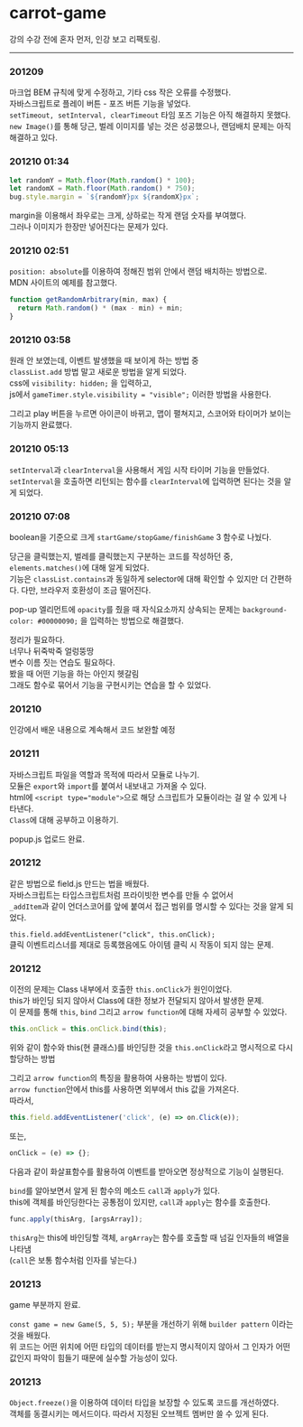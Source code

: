 # carrot-game

강의 수강 전에 혼자 먼저, 인강 보고 리팩토링.

---

### 201209

마크업 BEM 규칙에 맞게 수정하고, 기타 css 작은 오류를 수정했다.  
자바스크립트로 플레이 버튼 - 포즈 버튼 기능을 넣었다.  
`setTimeout, setInterval, clearTimeout` 타임 포즈 기능은 아직 해결하지 못했다.  
`new Image()`를 통해 당근, 벌레 이미지를 넣는 것은 성공했으나, 랜덤배치 문제는 아직 해결하고 있다.

### 201210 01:34

```javascript
let randomY = Math.floor(Math.random() * 100);
let randomX = Math.floor(Math.random() * 750);
bug.style.margin = `${randomY}px ${randomX}px`;
```

margin을 이용해서 좌우로는 크게, 상하로는 작게 랜덤 숫자를 부여했다.  
그러나 이미지가 한장만 넣어진다는 문제가 있다.

### 201210 02:51

`position: absolute`를 이용하여 정해진 범위 안에서 랜덤 배치하는 방법으로.  
MDN 사이트의 예제를 참고했다.

```javascript
function getRandomArbitrary(min, max) {
  return Math.random() * (max - min) + min;
}
```

### 201210 03:58

원래 안 보였는데, 이벤트 발생했을 때 보이게 하는 방법 중  
`classList.add` 방법 말고 새로운 방법을 알게 되었다.  
css에 `visibility: hidden;` 을 입력하고,  
js에서 `gameTimer.style.visibility = "visible";` 이러한 방법을 사용한다.

그리고 play 버튼을 누르면 아이콘이 바뀌고, 맵이 펼쳐지고, 스코어와 타이머가 보이는 기능까지 완료했다.

### 201210 05:13

`setInterval`과 `clearInterval`을 사용해서 게임 시작 타이머 기능을 만들었다.  
`setInterval`을 호출하면 리턴되는 함수를 `clearInterval`에 입력하면 된다는 것을 알게 되었다.

### 201210 07:08

boolean을 기준으로 크게 `startGame/stopGame/finishGame` 3 함수로 나눴다.

당근을 클릭했는지, 벌레를 클릭했는지 구분하는 코드를 작성하던 중, `elements.matches()`에 대해 알게 되었다.  
기능은 `classList.contains`과 동일하게 selector에 대해 확인할 수 있지만 더 간편하다. 다만, 브라우저 호환성이 조금 떨어진다.

pop-up 엘리먼트에 `opacity`를 줬을 때 자식요소까지 상속되는 문제는 `background-color: #00000090;` 을 입력하는 방법으로 해결했다.

정리가 필요하다.  
너무나 뒤죽박죽 얼렁뚱땅  
변수 이름 짓는 연습도 필요하다.  
봤을 때 어떤 기능을 하는 아인지 헷갈림  
그래도 함수로 묶어서 기능을 구현시키는 연습을 할 수 있었다.

### 201210

인강에서 배운 내용으로 계속해서 코드 보완할 예정

### 201211

자바스크립트 파일을 역할과 목적에 따라서 모듈로 나누기.  
모듈은 `export`와 `import`를 붙여서 내보내고 가져올 수 있다.  
html에 `<script type="module">`으로 해당 스크립트가 모듈이라는 걸 알 수 있게 나타낸다.  
`Class`에 대해 공부하고 이용하기.

popup.js 업로드 완료.

### 201212

같은 방법으로 field.js 만드는 법을 배웠다.  
자바스크립트는 타입스크립트처럼 프라이빗한 변수를 만들 수 없어서  
`_addItem`과 같이 언더스코어를 앞에 붙여서 접근 범위를 명시할 수 있다는 것을 알게 되었다.

`this.field.addEventListener("click", this.onClick);`  
클릭 이벤트리스너를 제대로 등록했음에도 아이템 클릭 시 작동이 되지 않는 문제.

### 201212

이전의 문제는 Class 내부에서 호출한 `this.onClick`가 원인이었다.  
this가 바인딩 되지 않아서 Class에 대한 정보가 전달되지 않아서 발생한 문제.  
이 문제를 통해 `this`, `bind` 그리고 `arrow function`에 대해 자세히 공부할 수 있었다.

```javascript
this.onClick = this.onClick.bind(this);
```

위와 같이 함수와 this(현 클래스)를 바인딩한 것을 `this.onClick`라고 명시적으로 다시 할당하는 방법

그리고 `arrow function`의 특징을 활용하여 사용하는 방법이 있다.  
`arrow function`안에서 this를 사용하면 외부에서 this 값을 가져온다.  
따라서,

```javascript
this.field.addEventListener('click', (e) => on.Click(e));
```

또는,

```javascript
onClick = (e) => {};
```

다음과 같이 화살표함수를 활용하여 이벤트를 받아오면 정상적으로 기능이 실행된다.

`bind`를 알아보면서 알게 된 함수의 메소드 `call`과 `apply`가 있다.  
this에 객체를 바인딩한다는 공통점이 있지만, `call`과 `apply`는 함수를 호출한다.

```javascript
func.apply(thisArg, [argsArray]);
```

`thisArg`는 this에 바인딩할 객체, `argArray`는 함수를 호출할 때 넘길 인자들의 배열을 나타냄  
(`call`은 보통 함수처럼 인자를 넣는다.)

### 201213

game 부분까지 완료.

`const game = new Game(5, 5, 5);` 부분을 개선하기 위해 `builder pattern` 이라는 것을 배웠다.  
위 코드는 어떤 위치에 어떤 타입의 데이터를 받는지 명시적이지 않아서 그 인자가 어떤 값인지 파악이 힘들기 때문에 실수할 가능성이 있다.

### 201213

`Object.freeze()`을 이용하여 데이터 타입을 보장할 수 있도록 코드를 개선하였다.  
객체를 동결시키는 메서드이다. 따라서 지정된 오브젝트 멤버만 쓸 수 있게 된다.
